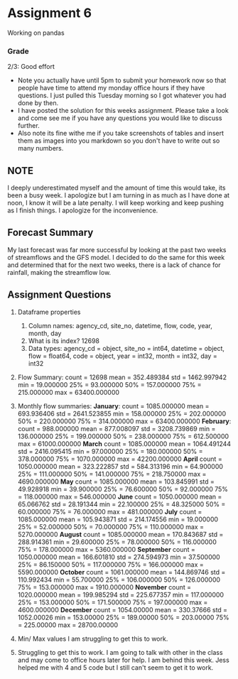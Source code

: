# Assignment 6
Working on pandas

### Grade
2/3: Good effort
- Note you actually have until 5pm to submit your homework now so that people have time to attend my monday office hours if they have questions. I just pulled this Tuesday morning so I got whatever you had done by then. 
- I have posted the solution for this weeks assignment. Please take a look and come see me if you have any questions you would like to discuss further. 
- Also note its fine withe me if you take screenshots of tables and insert them as images into you markdown so you don't have to write out so many numbers. 
###

## NOTE
I deeply underestimated myself and the amount of time this would take, its been a busy week. I apologize but I am turning in as much as I have done at noon, I know it will be a late penalty. I will keep working and keep pushing as I finish things. I apologize for the inconvenience. 
## Forecast Summary
My last forecast was far more successful by looking at the past two weeks of streamflows and the GFS model. I decided to do the same for this week and determined that for the next two weeks, there is a lack of chance for rainfall, making the streamflow low.

## Assignment Questions
1. Dataframe properties
   1. Column names: agency_cd, site_no, datetime, flow, code, year, month, day
   2. What is its index? 12698
   3. Data types: agency_cd = object, site_no = int64, datetime = object, flow = float64, code = object, year = int32, month = int32, day = int32
2. Flow Summary:
   count = 12698
   mean = 352.489384
   std = 1462.997942
   min = 19.000000
   25% = 93.000000
   50% = 157.000000
   75% = 215.000000
   max = 63400.000000
3. Monthly flow summaries:
   **January**:
   count = 1085.000000
   mean = 693.936406
   std = 2641.523855
   min = 158.000000
   25% = 202.000000
   50% = 220.000000
   75% = 314.000000
   max = 63400.000000
   **February**:
   count = 988.000000
   mean = 877.008097
   std = 3208.739869
   min = 136.000000
   25% = 199.000000
   50% = 238.000000
   75% = 612.500000
   max = 61000.000000
   **March**
   count = 1085.000000
   mean = 1064.491244
   std = 2416.095415
   min = 97.000000
   25% = 180.000000
   50% = 378.000000
   75% = 1070.000000
   max = 42200.000000
   **April**
   count = 1050.000000
   mean = 323.222857
   std = 584.313196
   min = 64.900000
   25% = 111.000000
   50% = 141.000000
   75% = 218.750000
   max = 4690.000000
   **May**
   count = 1085.000000
   mean = 103.845991
   std = 49.928918
   min = 39.900000
   25% = 76.600000
   50% = 92.000000
   75% = 118.000000
   max = 546.000000
   **June**
   count = 1050.000000
   mean = 65.066762
   std = 28.191344
   min = 22.100000
   25% = 48.325000
   50% = 60.000000
   75% = 76.000000
   max = 481.000000
   **July**
   count = 1085.000000
   mean = 105.943871
   std = 214.174556	
   min = 19.000000
   25% = 52.000000
   50% = 70.000000
   75% = 110.000000
   max = 5270.000000
   **August**
   count = 1085.000000
   mean = 170.843687
   std = 288.914361
   min = 29.600000
   25% = 78.000000
   50% = 116.000000
   75% = 178.000000
   max = 5360.000000
   **September**
   count = 1050.000000
   mean = 166.601810
   std = 274.594973
   min = 37.500000
   25% = 86.150000
   50% = 117.000000
   75% = 166.000000
   max = 5590.000000
   **October**
   count = 1061.000000
   mean = 144.869746
   std = 110.992434
   min = 55.700000
   25% = 106.000000
   50% = 126.000000
   75% = 153.000000
   max = 1910.000000
   **November**
   count = 1020.000000
   mean = 199.985294
   std = 225.677357
   min = 117.000000
   25% = 153.000000
   50% = 171.500000
   75% = 197.000000
   max = 4600.000000
   **December**
   count = 1054.00000
   mean = 330.37666
   std = 1052.00026
   min = 153.00000
   25% = 189.00000
   50% = 203.00000
   75% = 225.00000
   max = 28700.00000

4. Min/ Max values
   I am struggling to get this to work.

5. Struggling to get this to work. I am going to talk with other in the class and may come to office hours later for help. I am behind this week. Jess helped me with 4 and 5 code but I still can't seem to get it to work.


